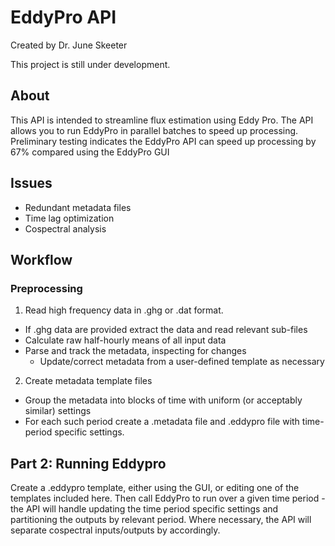 # EddyPro API

Created by Dr. June Skeeter

This project is still under development.

## About

This API is intended to streamline flux estimation using Eddy Pro.  The API allows you to run EddyPro in parallel batches to speed up processing.  Preliminary testing indicates the EddyPro API can speed up processing by 67% compared using the EddyPro GUI

## Issues

* Redundant metadata files
* Time lag optimization
* Cospectral analysis

## Workflow


### Preprocessing

1. Read high frequency data in .ghg or .dat format.

* If .ghg data are provided extract the data and read relevant sub-files
* Calculate raw half-hourly means of all input data
* Parse and track the metadata, inspecting for changes
    * Update/correct metadata from a user-defined template as necessary

2. Create metadata template files

* Group the metadata into blocks of time with uniform (or acceptably similar) settings
* For each such period create a .metadata file and .eddypro file with time-period specific settings.

## Part 2: Running Eddypro

Create a .eddypro template, either using the GUI, or editing one of the templates included here.  Then call EddyPro to run over a given time period - the API will handle updating the time period specific settings and partitioning the outputs by relevant period.  Where necessary, the API will separate cospectral inputs/outputs by accordingly.
